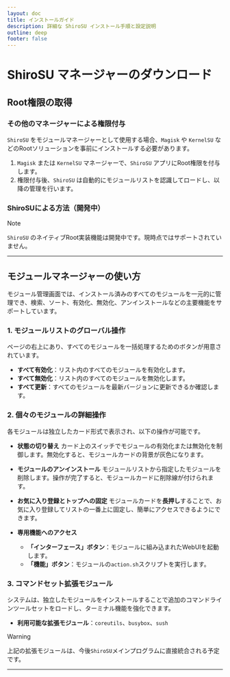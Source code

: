 ```yaml
---
layout: doc
title: インストールガイド
description: 詳細な ShiroSU インストール手順と設定説明
outline: deep
footer: false
---
```

# ShiroSU マネージャーのダウンロード

<Downloaded />

## Root権限の取得

### その他のマネージャーによる権限付与

`ShiroSU` をモジュールマネージャーとして使用する場合、`Magisk` や `KernelSU` などのRootソリューションを事前にインストールする必要があります。

1. `Magisk` または `KernelSU` マネージャーで、`ShiroSU` アプリにRoot権限を付与します。
2. 権限付与後、`ShiroSU` は自動的にモジュールリストを認識してロードし、以降の管理を行います。

### ShiroSUによる方法（開発中）

> [!NOTE]
> `ShiroSU` のネイティブRoot実装機能は開発中です。現時点ではサポートされていません。

---

## モジュールマネージャーの使い方

モジュール管理画面では、インストール済みのすべてのモジュールを一元的に管理でき、検索、ソート、有効化、無効化、アンインストールなどの主要機能をサポートしています。

### 1. モジュールリストのグローバル操作

ページの右上にあり、すべてのモジュールを一括処理するためのボタンが用意されています。

- **すべて有効化**：リスト内のすべてのモジュールを有効化します。
- **すべて無効化**：リスト内のすべてのモジュールを無効化します。
- **すべて更新**：すべてのモジュールを最新バージョンに更新できるか確認します。

### 2. 個々のモジュールの詳細操作

各モジュールは独立したカード形式で表示され、以下の操作が可能です。

- **状態の切り替え**
  カード上のスイッチでモジュールの有効化または無効化を制御します。無効化すると、モジュールカードの背景が灰色になります。

- **モジュールのアンインストール**
  モジュールリストから指定したモジュールを削除します。操作が完了すると、モジュールカードに削除線が付けられます。

- **お気に入り登録とトップへの固定**
  モジュールカードを**長押し**することで、お気に入り登録してリストの一番上に固定し、簡単にアクセスできるようにできます。

- **専用機能へのアクセス**
  - **「インターフェース」ボタン**：モジュールに組み込まれたWebUIを起動します。
  - **「機能」ボタン**：モジュールの`action.sh`スクリプトを実行します。

### 3. コマンドセット拡張モジュール

システムは、独立したモジュールをインストールすることで追加のコマンドラインツールセットをロードし、ターミナル機能を強化できます。

- **利用可能な拡張モジュール**：`coreutils`、`busybox`、`sush`

> [!WARNING]
> 上記の拡張モジュールは、今後`ShiroSU`メインプログラムに直接統合される予定です。

---
